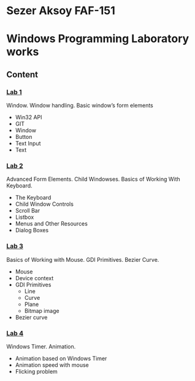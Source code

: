 # Sezer Aksoy FAF-151
# Windows Programming Laboratory works

## Content

### [Lab 1](https://github.com/szraksy/WP/blob/master/LAB3)
Window. Window handling. Basic window’s form elements
  * Win32 API
  * GIT
  * Window
  * Button
  * Text Input
  * Text

### [Lab 2](https://github.com/szraksy/WP/blob/master/LAB3)
Advanced Form Elements. Child Windowses. Basics of Working With Keyboard.
  * The Keyboard
  * Child Window Controls
  * Scroll Bar
  * Listbox
  * Menus and Other Resources
  * Dialog Boxes

### [Lab 3](https://github.com/szraksy/WP/blob/master/LAB3)
Basics of Working with Mouse. GDI Primitives. Bezier Curve.
 * Mouse
 * Device context
 * GDI Primitives
   * Line
   * Curve
   * Plane
   * Bitmap image
 * Bezier curve
 
 ### [Lab 4](https://github.com/szraksy/WP/blob/master/LAB4)
Windows Timer. Animation.
 * Animation based on Windows Timer
 * Animation speed with mouse
 * Flicking problem
  
